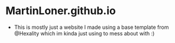 # MartinLoner.github.io
- This is mostly just a website I made using a base template from @Hexality which im kinda just using to mess about with :) 
